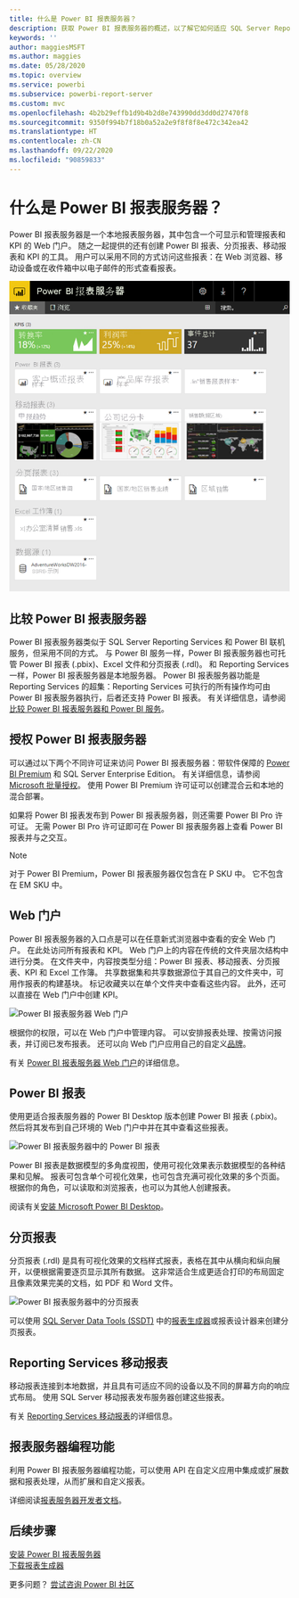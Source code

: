 ```yaml
---
title: 什么是 Power BI 报表服务器？
description: 获取 Power BI 报表服务器的概述，以了解它如何适应 SQL Server Reporting Services (SSRS) 和 Power BI 的其余部分。
keywords: ''
author: maggiesMSFT
ms.author: maggies
ms.date: 05/28/2020
ms.topic: overview
ms.service: powerbi
ms.subservice: powerbi-report-server
ms.custom: mvc
ms.openlocfilehash: 4b2b29effb1d9b4b2d8e743990dd3dd0d27470f8
ms.sourcegitcommit: 9350f994b7f18b0a52a2e9f8f8f8e472c342ea42
ms.translationtype: HT
ms.contentlocale: zh-CN
ms.lasthandoff: 09/22/2020
ms.locfileid: "90859833"
---
```

# <a name="what-is-power-bi-report-server"></a>什么是 Power BI 报表服务器？

Power BI 报表服务器是一个本地报表服务器，其中包含一个可显示和管理报表和 KPI 的 Web 门户。 随之一起提供的还有创建 Power BI 报表、分页报表、移动报表和 KPI 的工具。 用户可以采用不同的方式访问这些报表：在 Web 浏览器、移动设备或在收件箱中以电子邮件的形式查看报表。

![Power BI 报表服务器 Web 门户](media/get-started/power-bi-report-server-overview.png)

## <a name="comparing-power-bi-report-server"></a>比较 Power BI 报表服务器 
Power BI 报表服务器类似于 SQL Server Reporting Services 和 Power BI 联机服务，但采用不同的方式。 与 Power BI 服务一样，Power BI 报表服务器也可托管 Power BI 报表 (.pbix)、Excel 文件和分页报表 (.rdl)。 和 Reporting Services 一样，Power BI 报表服务器是本地服务器。 Power BI 报表服务器功能是 Reporting Services 的超集：Reporting Services 可执行的所有操作均可由 Power BI 报表服务器执行，后者还支持 Power BI 报表。 有关详细信息，请参阅[比较 Power BI 报表服务器和 Power BI 服务](compare-report-server-service.md)。

## <a name="licensing-power-bi-report-server"></a>授权 Power BI 报表服务器
可以通过以下两个不同许可证来访问 Power BI 报表服务器：带软件保障的 [Power BI Premium](../admin/service-premium-what-is.md) 和 SQL Server Enterprise Edition。 有关详细信息，请参阅 [Microsoft 批量授权](https://www.microsoftvolumelicensing.com/DocumentSearch.aspx?Mode=3&DocumentTypeId=1&ShowArchived=True)。 使用 Power BI Premium 许可证可以创建混合云和本地的混合部署。

如果将 Power BI 报表发布到 Power BI 报表服务器，则还需要 Power BI Pro 许可证。 无需 Power BI Pro 许可证即可在 Power BI 报表服务器上查看 Power BI 报表并与之交互。

> [!NOTE]
> 对于 Power BI Premium，Power BI 报表服务器仅包含在 P SKU 中。 它不包含在 EM SKU 中。

## <a name="web-portal"></a>Web 门户
Power BI 报表服务器的入口点是可以在任意新式浏览器中查看的安全 Web 门户。 在此处访问所有报表和 KPI。 Web 门户上的内容在传统的文件夹层次结构中进行分类。 在文件夹中，内容按类型分组：Power BI 报表、移动报表、分页报表、KPI 和 Excel 工作簿。 共享数据集和共享数据源位于其自己的文件夹中，可用作报表的构建基块。 标记收藏夹以在单个文件夹中查看这些内容。 此外，还可以直接在 Web 门户中创建 KPI。 

![Power BI 报表服务器 Web 门户](media/get-started/web-portal.png)

根据你的权限，可以在 Web 门户中管理内容。 可以安排报表处理、按需访问报表，并订阅已发布报表。 还可以向 Web 门户应用自己的自定义[品牌](/sql/reporting-services/branding-the-web-portal)。 

有关 [Power BI 报表服务器 Web 门户](/sql/reporting-services/web-portal-ssrs-native-mode)的详细信息。

## <a name="power-bi-reports"></a>Power BI 报表
使用更适合报表服务器的 Power BI Desktop 版本创建 Power BI 报表 (.pbix)。 然后将其发布到自己环境的 Web 门户中并在其中查看这些报表。

![Power BI 报表服务器中的 Power BI 报表](media/get-started/powerbi-reports.png)

Power BI 报表是数据模型的多角度视图，使用可视化效果表示数据模型的各种结果和见解。  报表可包含单个可视化效果，也可包含充满可视化效果的多个页面。 根据你的角色，可以读取和浏览报表，也可以为其他人创建报表。

阅读有关[安装 Microsoft Power BI Desktop](install-powerbi-desktop.md)。

## <a name="paginated-reports"></a>分页报表
分页报表 (.rdl) 是具有可视化效果的文档样式报表，表格在其中从横向和纵向展开，以便根据需要逐页显示其所有数据。 这非常适合生成更适合打印的布局固定且像素效果完美的文档，如 PDF 和 Word 文件。 

![Power BI 报表服务器中的分页报表](media/get-started/paginated-reports.png)

可以使用 [SQL Server Data Tools (SSDT)](/sql/reporting-services/tools/reporting-services-in-sql-server-data-tools-ssdt) 中的[报表生成器](/sql/reporting-services/report-builder/report-builder-in-sql-server-2016)或报表设计器来创建分页报表。

## <a name="reporting-services-mobile-reports"></a>Reporting Services 移动报表
移动报表连接到本地数据，并且具有可适应不同的设备以及不同的屏幕方向的响应式布局。 使用 SQL Server 移动报表发布服务器创建这些报表。

有关 [Reporting Services 移动报表](/sql/reporting-services/mobile-reports/create-mobile-reports-with-sql-server-mobile-report-publisher)的详细信息。 

## <a name="report-server-programming-features"></a>报表服务器编程功能
利用 Power BI 报表服务器编程功能，可以使用 API 在自定义应用中集成或扩展数据和报表处理，从而扩展和自定义报表。

详细阅读[报表服务器开发者文档](/sql/reporting-services/reporting-services-developer-documentation)。

## <a name="next-steps"></a>后续步骤
[安装 Power BI 报表服务器](install-report-server.md)  
[下载报表生成器](https://www.microsoft.com/download/details.aspx?id=53613)  

更多问题？ [尝试咨询 Power BI 社区](https://community.powerbi.com/)